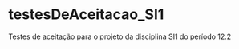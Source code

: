 testesDeAceitacao_SI1
=====================

Testes de aceitação para o projeto da disciplina SI1 do período 12.2
